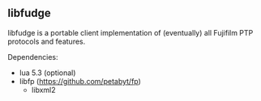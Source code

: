 ## libfudge
libfudge is a portable client implementation of (eventually) all Fujifilm PTP protocols and features.

Dependencies:
- lua 5.3 (optional)
- libfp (https://github.com/petabyt/fp) 
  - libxml2
